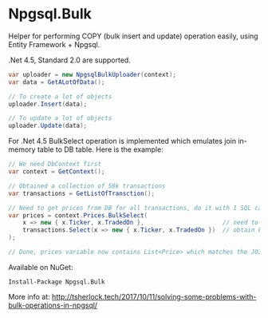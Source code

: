 # Npgsql.Bulk
Helper for performing COPY (bulk insert and update) operation easily, using Entity Framework + Npgsql. 

.Net 4.5, Standard 2.0 are supported.

```c#
var uploader = new NpgsqlBulkUploader(context);
var data = GetALotOfData();

// To create a lot of objects
uploader.Insert(data);

// To update a lot of objects
uploader.Update(data);
```

For .Net 4.5 BulkSelect operation is implemented which emulates join in-memory table to DB table. Here is the example:

```c#
// We need DbContext first
var context = GetContext();                 

// Obtained a collection of 50k transactions
var transactions = GetListOfTransction();   

// Need to get prices from DB for all transactions, do it with 1 SQL call
var prices = context.Prices.BulkSelect(
    x => new { x.Ticker, x.TradedOn },                      // need to specify key for JOIN
    transactions.Select(x => new { x.Ticker, x.TradedOn })  // obtain key data from local objects
);

// Done, prices variable now contains List<Price> which matches the JOIN DB table to in-memory collection

```

    
Available on NuGet: 
```
Install-Package Npgsql.Bulk
```

More info at: http://tsherlock.tech/2017/10/11/solving-some-problems-with-bulk-operations-in-npgsql/
